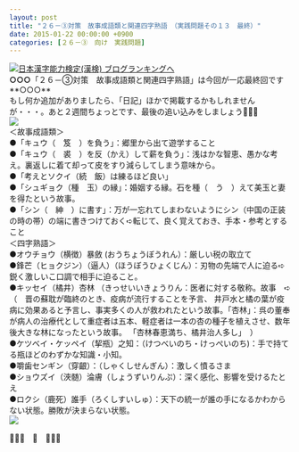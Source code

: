 ```yaml
---
layout: post
title: "２６－③対策　故事成語類と関連四字熟語　（実践問題その１３　最終）"
date: 2015-01-22 00:00:00 +0900
categories: [２６－③　向け　実践問題]
---
```


[![](/syuusyuu9701/assets/images/２６－③対策-故事成語類と関連四字熟語-（実践問題その１３-最終）-br_c_3028_1.gif)](http://blog.with2.net/link.php?1659096:3028 "日本漢字能力検定(漢検) ブログランキングへ")[日本漢字能力検定(漢検) ブログランキングへ](http://blog.with2.net/link.php?1659096:3028)  
**○○○**「２６－③対策　故事成語類と関連四字熟語」は今回が一応最終回です**○○○**  
もし何か追加がありましたら、「日記」ほかで掲載するかもしれませんが・・・。あと２週間ちょっとです、最後の追い込みをしましょう👋👋👋  
![](/syuusyuu9701/assets/images/２６－③対策-故事成語類と関連四字熟語-（実践問題その１３-最終）-4530383785df9d1ddd66de618419b892.png)  
＜故事成語類＞  
●「キュウ（　笈　）を負う」：郷里から出て遊学すること  
●「キュウ（　裘　）を反（かえ）して薪を負う」：浅はかな智恵、愚かな考え。裏返しに着て却って皮をすり減らしてしまう意味から。  
●「考えとソクイ（続　飯）は練るほど良い」  
●「シュギョク（種　玉）の縁」：婚姻する縁。石を種（　う　）えて美玉と妻を得たという故事。  
●「シン（　紳　）に書す」：万が一忘れてしまわないようにシン（中国の正装の時の帯）の端に書きつけておく➪転じて、良く覚えておき、手本・参考とすること  
＜四字熟語＞  
●オウチョウ（横徴）暴斂 (おうちょうぼうれん）：厳しい税の取立て  
●鋒芒（ヒョクジン）（逼人）（ほうぼうひょくじん）：刃物の先端で人に迫る➪鋭く激しいこ口調で相手に迫ること。  
●キッセイ（橘井）杏林 （きっせいいきょうりん：医者に対する敬称。故事　➪（　晋の蘇耽が臨終のとき、疫病が流行することを予言、 井戸水と橘の葉が疫病に効果あると予言し、事実多くの人が救われたという故事。「杏林」：呉の董奉が病人の治療代として重症者は五本、軽症者は一本の杏の種子を植えさせ、数年後大きな林になったという故事。 「杏林春恵満ち、橘井治人多し」　）  
●ケツベイ・ケッペイ（挈瓶）之知：（けつべいのち・けっぺいのち)：手で持てる瓶ほどのわずかな知識・小知。  
●嚼歯センギン（穿齦）：（しゃくしせんぎん）：激しく憤るさま  
●ショウズイ（浹髄）淪膚（しょうずいりんぷ）：深く感化、影響を受けるたとえ  
●ロクシ（鹿死）誰手（ろくしすいしゅ）：天下の統一が誰の手になるかわからない状態。勝敗が決まらない状態。  
![](/syuusyuu9701/assets/images/２６－③対策-故事成語類と関連四字熟語-（実践問題その１３-最終）-4cb29e877e0dd49e995ef951ac82249e.png)  
  
👋👋👋　🐑　👋👋👋  
  